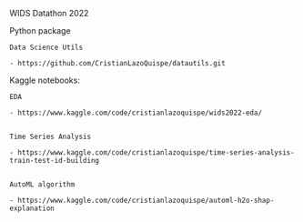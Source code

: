 WIDS Datathon 2022

Python package

    Data Science Utils

    - https://github.com/CristianLazoQuispe/datautils.git
    


Kaggle notebooks:

    EDA 

    - https://www.kaggle.com/code/cristianlazoquispe/wids2022-eda/


    Time Series Analysis

    - https://www.kaggle.com/code/cristianlazoquispe/time-series-analysis-train-test-id-building


    AutoML algorithm

    - https://www.kaggle.com/code/cristianlazoquispe/automl-h2o-shap-explanation